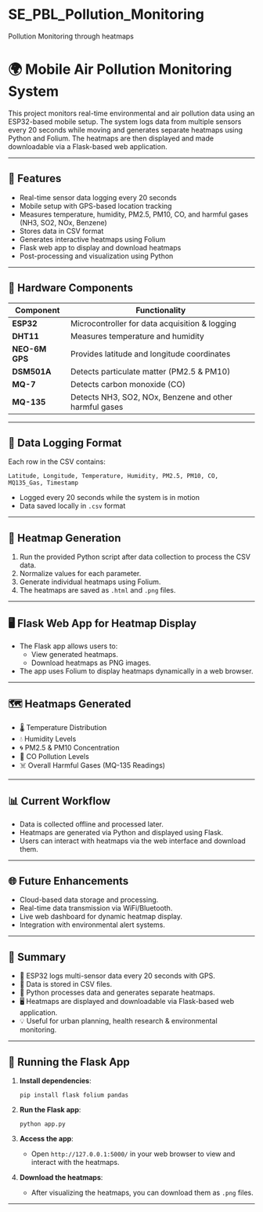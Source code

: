 # SE_PBL_Pollution_Monitoring
 Pollution Monitoring through heatmaps

 # 🌍 Mobile Air Pollution Monitoring System

This project monitors real-time environmental and air pollution data using an ESP32-based mobile setup. The system logs data from multiple sensors every 20 seconds while moving and generates separate heatmaps using Python and Folium. The heatmaps are then displayed and made downloadable via a Flask-based web application.

---

## 🚀 Features

- Real-time sensor data logging every 20 seconds
- Mobile setup with GPS-based location tracking
- Measures temperature, humidity, PM2.5, PM10, CO, and harmful gases (NH3, SO2, NOx, Benzene)
- Stores data in CSV format
- Generates interactive heatmaps using Folium
- Flask web app to display and download heatmaps
- Post-processing and visualization using Python

---

## 🧰 Hardware Components

| Component      | Functionality                                           |
|----------------|---------------------------------------------------------|
| **ESP32**      | Microcontroller for data acquisition & logging          |
| **DHT11**      | Measures temperature and humidity                       |
| **NEO-6M GPS** | Provides latitude and longitude coordinates             |
| **DSM501A**    | Detects particulate matter (PM2.5 & PM10)               |
| **MQ-7**       | Detects carbon monoxide (CO)                            |
| **MQ-135**     | Detects NH3, SO2, NOx, Benzene and other harmful gases |

---

## 📁 Data Logging Format

Each row in the CSV contains:

```
Latitude, Longitude, Temperature, Humidity, PM2.5, PM10, CO, MQ135_Gas, Timestamp
```

- Logged every 20 seconds while the system is in motion
- Data saved locally in `.csv` format

---

## 🧪 Heatmap Generation

1. Run the provided Python script after data collection to process the CSV data.
2. Normalize values for each parameter.
3. Generate individual heatmaps using Folium.
4. The heatmaps are saved as `.html` and `.png` files.

---

## 🖥️ Flask Web App for Heatmap Display

- The Flask app allows users to:
  - View generated heatmaps.
  - Download heatmaps as PNG images.
- The app uses Folium to display heatmaps dynamically in a web browser.

---

## 🗺️ Heatmaps Generated

- 🌡️ Temperature Distribution
- 💧 Humidity Levels
- 🌀 PM2.5 & PM10 Concentration
- 🚗 CO Pollution Levels
- ☠️ Overall Harmful Gases (MQ-135 Readings)

---

## 📊 Current Workflow

- Data is collected offline and processed later.
- Heatmaps are generated via Python and displayed using Flask.
- Users can interact with heatmaps via the web interface and download them.

---

## 🌐 Future Enhancements

- Cloud-based data storage and processing.
- Real-time data transmission via WiFi/Bluetooth.
- Live web dashboard for dynamic heatmap display.
- Integration with environmental alert systems.

---

## 📌 Summary

- 📡 ESP32 logs multi-sensor data every 20 seconds with GPS.
- 📄 Data is stored in CSV files.
- 🧠 Python processes data and generates separate heatmaps.
- 🖥️ Heatmaps are displayed and downloadable via Flask-based web application.
- 💡 Useful for urban planning, health research & environmental monitoring.

---

## 🔧 Running the Flask App

1. **Install dependencies**:

   ```
   pip install flask folium pandas
   ```

2. **Run the Flask app**:

   ```
   python app.py
   ```

3. **Access the app**:
   - Open `http://127.0.0.1:5000/` in your web browser to view and interact with the heatmaps.

4. **Download the heatmaps**:
   - After visualizing the heatmaps, you can download them as `.png` files.

---

